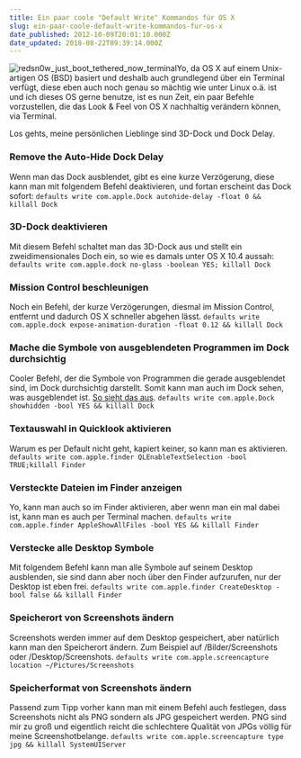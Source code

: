 ```yaml
---
title: Ein paar coole "Default Write" Kommandos für OS X
slug: ein-paar-coole-default-write-kommandos-fur-os-x
date_published: 2012-10-09T20:01:10.000Z
date_updated: 2018-08-22T09:39:14.000Z
---
```


![redsn0w_just_boot_tethered_now_terminal](//picdump.thafaker.de/2011/08/redsn0w_just_boot_tethered_now_terminal-150x150.png)Yo, da OS X auf einem Unix-artigen OS (BSD) basiert und deshalb auch grundlegend über ein Terminal verfügt, diese eben auch noch genau so mächtig wie unter Linux o.ä. ist und ich dieses OS gerne benutze, ist es nun Zeit, ein paar Befehle vorzustellen, die das Look & Feel von OS X nachhaltig verändern können, via Terminal. 

Los gehts, meine persönlichen Lieblinge sind 3D-Dock und Dock Delay.

### Remove the Auto-Hide Dock Delay

Wenn man das Dock ausblendet, gibt es eine kurze Verzögerung, diese kann man mit folgendem Befehl deaktivieren, und fortan erscheint das Dock sofort:
`defaults write com.apple.Dock autohide-delay -float 0 && killall Dock`
### 3D-Dock deaktivieren

Mit diesem Befehl schaltet man das 3D-Dock aus und stellt ein zweidimensionales Doch ein, so wie es damals unter OS X 10.4 aussah:
`defaults write com.apple.dock no-glass -boolean YES; killall Dock`
### Mission Control beschleunigen

Noch ein Befehl, der kurze Verzögerungen, diesmal im Mission Control, entfernt und dadurch OS X schneller abgehen lässt.
`defaults write com.apple.dock expose-animation-duration -float 0.12 && killall Dock`
### Mache die Symbole von ausgeblendeten Programmen im Dock durchsichtig

Cooler Befehl, der die Symbole von Programmen die gerade ausgeblendet sind, im Dock durchsichtig darstellt. Somit kann man auch im Dock sehen, was ausgeblendet ist. [So sieht das aus](http://osxdaily.com/2010/06/22/make-hidden-application-icons-translucent-in-the-dock/).
`defaults write com.apple.Dock showhidden -bool YES && killall Dock`
### Textauswahl in Quicklook aktivieren

Warum es per Default nicht geht, kapiert keiner, so kann man es aktivieren.
`defaults write com.apple.finder QLEnableTextSelection -bool TRUE;killall Finder`
### Versteckte Dateien im Finder anzeigen

Yo, kann man auch so im Finder aktivieren, aber wenn man ein mal dabei ist, kann man es auch per Terminal machen.
`defaults write com.apple.finder AppleShowAllFiles -bool YES && killall Finder`
### Verstecke alle Desktop Symbole

Mit folgendem Befehl kann man alle Symbole auf seinem Desktop ausblenden, sie sind dann aber noch über den Finder aufzurufen, nur der Desktop ist eben frei.
`defaults write com.apple.finder CreateDesktop -bool false && killall Finder`
### Speicherort von Screenshots ändern

Screenshots werden immer auf dem Desktop gespeichert, aber natürlich kann man den Speicherort ändern. Zum Beispiel auf /Bilder/Screenshots oder /Desktop/Screenshots.
`defaults write com.apple.screencapture location ~/Pictures/Screenshots`
### Speicherformat von Screenshots ändern

Passend zum Tipp vorher kann man mit einem Befehl auch festlegen, dass Screenshots nicht als PNG sondern als JPG gespeichert werden. PNG sind mir zu groß und eigentlich reicht die schlechtere Qualität von JPGs völlig für meine Screenshotbelange.
`defaults write com.apple.screencapture type jpg && killall SystemUIServer`
